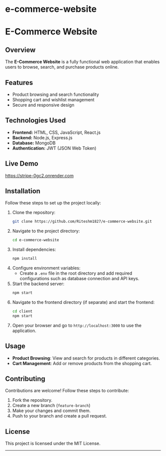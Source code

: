 # e-commerce-website

# E-Commerce Website

## Overview
The **E-Commerce Website** is a fully functional web application that enables users to browse, search, and purchase products online.

## Features
- Product browsing and search functionality
- Shopping cart and wishlist management
- Secure and responsive design

## Technologies Used
- **Frontend:** HTML, CSS, JavaScript, React.js
- **Backend:** Node.js, Express.js
- **Database:** MongoDB
- **Authentication:** JWT (JSON Web Token)

## Live Demo
https://stripe-0gc2.onrender.com

## Installation
Follow these steps to set up the project locally:

1. Clone the repository:
   ```sh
   git clone https://github.com/Riteshm1827/e-commerce-website.git
   ```
2. Navigate to the project directory:
   ```sh
   cd e-commerce-website
   ```
3. Install dependencies:
   ```sh
   npm install
   ```
4. Configure environment variables:
   - Create a `.env` file in the root directory and add required configurations such as database connection and API keys.
5. Start the backend server:
   ```sh
   npm start
   ```
6. Navigate to the frontend directory (if separate) and start the frontend:
   ```sh
   cd client
   npm start
   ```
7. Open your browser and go to `http://localhost:3000` to use the application.

## Usage
- **Product Browsing**: View and search for products in different categories.
- **Cart Management**: Add or remove products from the shopping cart.


## Contributing
Contributions are welcome! Follow these steps to contribute:
1. Fork the repository.
2. Create a new branch (`feature-branch`)
3. Make your changes and commit them.
4. Push to your branch and create a pull request.

## License
This project is licensed under the MIT License.

---


